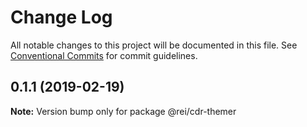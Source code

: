 # Change Log

All notable changes to this project will be documented in this file.
See [Conventional Commits](https://conventionalcommits.org) for commit guidelines.

## 0.1.1 (2019-02-19)

**Note:** Version bump only for package @rei/cdr-themer
